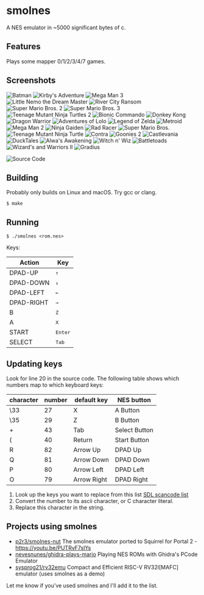 # smolnes

A NES emulator in ~5000 significant bytes of c.

## Features

Plays some mapper 0/1/2/3/4/7 games.

## Screenshots

![Batman](img/batman.gif)
![Kirby's Adventure](img/kirby.gif)
![Mega Man 3](img/mm3.gif)
![Little Nemo the Dream Master](img/nemo.gif)
![River City Ransom](img/rcr.gif)
![Super Mario Bros. 2](img/smb2.gif)
![Super Mario Bros. 3](img/smb3.gif)
![Teenage Mutant Ninja Turtles 2](img/tmnt2.gif)
![Bionic Commando](img/bc.gif)
![Donkey Kong](img/dk.gif)
![Dragon Warrior](img/dw.gif)
![Adventures of Lolo](img/lolo.gif)
![Legend of Zelda](img/loz.gif)
![Metroid](img/met.gif)
![Mega Man 2](img/mm2.gif)
![Ninja Gaiden](img/ng.gif)
![Rad Racer](img/rr.gif)
![Super Mario Bros.](img/smb.gif)
![Teenage Mutant Ninja Turtle](img/tmnt.gif)
![Contra](img/contra.gif)
![Goonies 2](img/g2.gif)
![Castlevania](img/cv.gif)
![DuckTales](img/dt.gif)
![Alwa's Awakening](img/alwa.gif)
![Witch n' Wiz](img/wnw.gif)
![Battletoads](img/bt.gif)
![Wizard's and Warriors II](img/ww2.gif)
![Gradius](img/grad.gif)

![Source Code](img/smolnes.png)

## Building

Probably only builds on Linux and macOS. Try gcc or clang.

```
$ make
```

## Running

```
$ ./smolnes <rom.nes>
```

Keys:

| Action | Key |
| --- | --- |
| DPAD-UP | <kbd>↑</kbd> |
| DPAD-DOWN | <kbd>↓</kbd> |
| DPAD-LEFT | <kbd>←</kbd> |
| DPAD-RIGHT | <kbd>→</kbd> |
| B | <kbd>Z</kbd> |
| A | <kbd>X</kbd> |
| START | <kbd>Enter</kbd> |
| SELECT | <kbd>Tab</kbd> |

## Updating keys

Look for line 20 in the source code. The following table shows which
numbers map to which keyboard keys:

| character | number | default key | NES button |
| - | - | - | - |
| \33 | 27 | X | A Button |
| \35 | 29 | Z | B Button |
| + | 43 | Tab | Select Button |
| ( | 40 | Return | Start Button |
| R | 82 | Arrow Up | DPAD Up |
| Q | 81 | Arrow Down | DPAD Down |
| P | 80 | Arrow Left | DPAD Left |
| O | 79 | Arrow Right | DPAD Right |

1. Look up the keys you want to replace from this list [SDL scancode list](https://github.com/libsdl-org/SDL/blob/SDL2/include/SDL_scancode.h)
1. Convert the number to its ascii character, or C character literal.
1. Replace this character in the string.

## Projects using smolnes

* [p2r3/smolnes-nut](https://github.com/p2r3/smolnes-nut) The smolnes emulator
  ported to Squirrel for Portal 2 - https://youtu.be/PUTRvF7slYs
* [nevesnunes/ghidra-plays-mario](https://github.com/nevesnunes/ghidra-plays-mario)
  Playing NES ROMs with Ghidra's PCode Emulator
* [sysprog21/rv32emu](https://github.com/sysprog21/rv32emu) Compact and
  Efficient RISC-V RV32I[MAFC] emulator (uses smolnes as a demo)

Let me know if you've used smolnes and I'll add it to the list.
